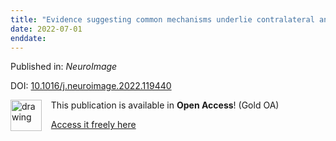 ```yaml
---
title: "Evidence suggesting common mechanisms underlie contralateral and ipsilateral negative BOLD responses in human visual cortex"
date: 2022-07-01
enddate:
---
```


Published in: *NeuroImage*

DOI: [10.1016/j.neuroimage.2022.119440](https://doi.org/10.1016/j.neuroimage.2022.119440)

<img src="https://upload.wikimedia.org/wikipedia/commons/thumb/7/77/Open_Access_logo_PLoS_transparent.svg/800px-Open_Access_logo_PLoS_transparent.svg.png" alt="drawing" width="50" align="left"/> &nbsp;&nbsp;&nbsp;This publication is available in **Open Access**! (Gold OA)

&nbsp;&nbsp;&nbsp;<a href="https://doi.org/10.1016/j.neuroimage.2022.119440">Access it freely here</a>

